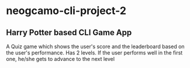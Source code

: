 # neogcamo-cli-project-2

## Harry Potter based CLI Game App

A Quiz game which shows the user's score and the leaderboard based on the user's performance. Has 2 levels. If the user performs well in the first one, he/she gets to advance to the next level
